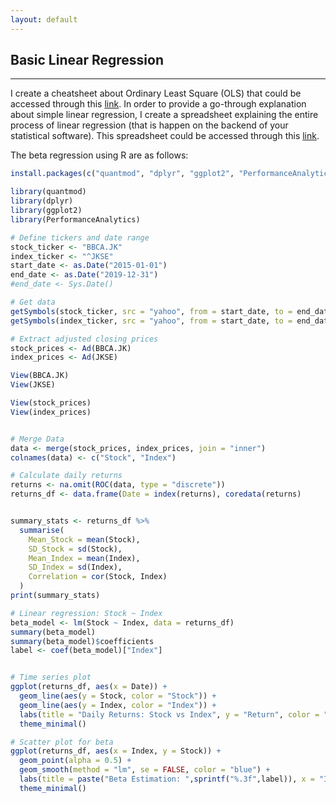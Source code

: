 ```yaml
---
layout: default
---
```


## Basic Linear Regression
------

I create a cheatsheet about Ordinary Least Square (OLS) that could be accessed through this [link](https://github.com/iputusukma-book/iputusukma-book.github.io/blob/7ec61bd675f022b00402be47498db23185d58a53/ipsh_finecon_linear%20regression.pdf). In order to provide a go-through explanation about simple linear regression, I create a spreadsheet explaining the entire process of linear regression (that is happen on the backend of your statistical software). This spreadsheet could be accessed through this [link](https://github.com/iputusukma-book/iputusukma-book.github.io/blob/d164c13d1a2abe400643ad13a2dac2eb04ba0b8b/ipsh_linear_regression_gothru.xlsx).

The beta regression using R are as follows:

```R
install.packages(c("quantmod", "dplyr", "ggplot2", "PerformanceAnalytics"))

library(quantmod)
library(dplyr)
library(ggplot2)
library(PerformanceAnalytics)

# Define tickers and date range
stock_ticker <- "BBCA.JK"
index_ticker <- "^JKSE"
start_date <- as.Date("2015-01-01")
end_date <- as.Date("2019-12-31")
#end_date <- Sys.Date()

# Get data
getSymbols(stock_ticker, src = "yahoo", from = start_date, to = end_date) 
getSymbols(index_ticker, src = "yahoo", from = start_date, to = end_date)

# Extract adjusted closing prices
stock_prices <- Ad(BBCA.JK)
index_prices <- Ad(JKSE)

View(BBCA.JK)
View(JKSE)

View(stock_prices)
View(index_prices)


# Merge Data
data <- merge(stock_prices, index_prices, join = "inner")
colnames(data) <- c("Stock", "Index")

# Calculate daily returns
returns <- na.omit(ROC(data, type = "discrete"))
returns_df <- data.frame(Date = index(returns), coredata(returns)


summary_stats <- returns_df %>%
  summarise(
    Mean_Stock = mean(Stock), 
    SD_Stock = sd(Stock),
    Mean_Index = mean(Index),
    SD_Index = sd(Index),
    Correlation = cor(Stock, Index)
  )
print(summary_stats)

# Linear regression: Stock ~ Index
beta_model <- lm(Stock ~ Index, data = returns_df)
summary(beta_model)
summary(beta_model)$coefficients
label <- coef(beta_model)["Index"]


# Time series plot
ggplot(returns_df, aes(x = Date)) +
  geom_line(aes(y = Stock, color = "Stock")) +
  geom_line(aes(y = Index, color = "Index")) +
  labs(title = "Daily Returns: Stock vs Index", y = "Return", color = "Legend") +
  theme_minimal()

# Scatter plot for beta
ggplot(returns_df, aes(x = Index, y = Stock)) +
  geom_point(alpha = 0.5) +
  geom_smooth(method = "lm", se = FALSE, color = "blue") +
  labs(title = paste("Beta Estimation: ",sprintf("%.3f",label)), x = "Index Return", y = "Stock Return") +
  theme_minimal()

```
